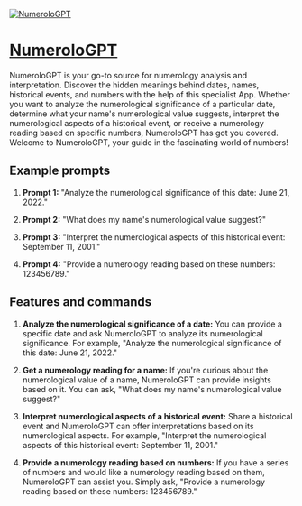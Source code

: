 [![NumeroloGPT](https://files.oaiusercontent.com/file-XQBxkWZk1HrJmUnxDKtKrZwi?se=2123-10-18T03%3A38%3A22Z&sp=r&sv=2021-08-06&sr=b&rscc=max-age%3D31536000%2C%20immutable&rscd=attachment%3B%20filename%3DDALL%25C2%25B7E%25202023-11-10%252021.37.57%2520-%2520Design%2520a%2520logo%2520for%2520%2527NumeroloGPT%2527%252C%2520ensuring%2520the%2520text%2520%2527NumeroloGPT%2527%2520is%2520spelled%2520exactly%2520and%2520prominently.%2520The%2520logo%2520should%2520have%2520a%2520galactic%2520theme%2520with%2520vibran.png&sig=3fFvtVVCzzMTZhdBoc3ROkmDihXUlLPtv1vmXD9MSXo%3D)](https://chat.openai.com/g/g-bcl5PFbQE-numerologpt)

# [NumeroloGPT](https://chat.openai.com/g/g-bcl5PFbQE-numerologpt)

NumeroloGPT is your go-to source for numerology analysis and interpretation. Discover the hidden meanings behind dates, names, historical events, and numbers with the help of this specialist App. Whether you want to analyze the numerological significance of a particular date, determine what your name's numerological value suggests, interpret the numerological aspects of a historical event, or receive a numerology reading based on specific numbers, NumeroloGPT has got you covered. Welcome to NumeroloGPT, your guide in the fascinating world of numbers!

## Example prompts

1. **Prompt 1:** "Analyze the numerological significance of this date: June 21, 2022."

2. **Prompt 2:** "What does my name's numerological value suggest?"

3. **Prompt 3:** "Interpret the numerological aspects of this historical event: September 11, 2001."

4. **Prompt 4:** "Provide a numerology reading based on these numbers: 123456789."

## Features and commands

1. **Analyze the numerological significance of a date:** You can provide a specific date and ask NumeroloGPT to analyze its numerological significance. For example, "Analyze the numerological significance of this date: June 21, 2022."

2. **Get a numerology reading for a name:** If you're curious about the numerological value of a name, NumeroloGPT can provide insights based on it. You can ask, "What does my name's numerological value suggest?"

3. **Interpret numerological aspects of a historical event:** Share a historical event and NumeroloGPT can offer interpretations based on its numerological aspects. For example, "Interpret the numerological aspects of this historical event: September 11, 2001."

4. **Provide a numerology reading based on numbers:** If you have a series of numbers and would like a numerology reading based on them, NumeroloGPT can assist you. Simply ask, "Provide a numerology reading based on these numbers: 123456789."